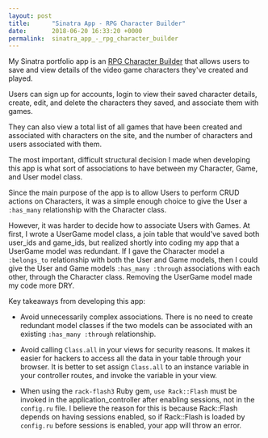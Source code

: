 ```yaml
---
layout: post
title:      "Sinatra App - RPG Character Builder"
date:       2018-06-20 16:33:20 +0000
permalink:  sinatra_app_-_rpg_character_builder
---
```



My Sinatra portfolio app is an [RPG Character Builder](http://https://github.com/VictoriaMeng/rpg-character-builder) that allows users to save and view details of the video game characters they've created and played. 

Users can sign up for accounts, login to view their saved character details, create, edit, and delete the characters they saved, and associate them with games. 

They can also view a total list of all games that have been created and associated with characters on the site, and the number of characters and users associated with them.

The most important, difficult structural decision I made when developing this app is what sort of associations to have between my Character, Game, and User model class.

Since the main purpose of the app is to allow Users to perform CRUD actions on Characters, it was a simple enough choice to give the User a `:has_many` relationship with the Character class. 

However, it was harder to decide how to associate Users with Games. At first, I wrote a UserGame model class, a join table that would've saved both user_ids and game_ids, but realized shortly into coding my app that a UserGame model was redundant. If I gave the Character model a `:belongs_to` relationship with both the User and Game models, then I could give the User and Game models `:has_many :through` associations with each other, through the Character class. Removing the UserGame model made my code more DRY.

Key takeaways from developing this app:

* Avoid unnecessarily complex associations. There is no need to create redundant model classes if the two models can be associated with an existing `:has_many :through` relationship.

* Avoid calling `Class.all` in your views for security reasons. It makes it easier for hackers to access all the data in your table through your browser. It is better to set assign `Class.all` to an instance variable in your controller routes, and invoke the variable in your view.

* When using the `rack-flash3` Ruby gem, `use Rack::Flash` must be invoked in the application_controller after enabling sessions, not in the `config.ru` file. I believe the reason for this is because Rack::Flash depends on having sessions enabled, so if Rack::Flash is loaded by `config.ru` before sessions is enabled, your app will throw an error.
